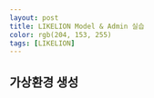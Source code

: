 ```yaml
---
layout: post
title: LIKELION Model & Admin 실습
color: rgb(204, 153, 255)
tags: [LIKELION]
---
```


## 가상환경 생성

